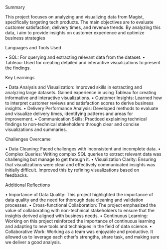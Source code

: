 Summary

This project focuses on analyzing and visualizing data from Magist, specifically targeting tech products. The main objectives are to evaluate customer satisfaction, delivery times, and revenue trends. By analyzing this data, i aim to provide insights on customer experience and optimize business strategies

Languages and Tools Used

•	SQL: For querying and extracting relevant data from the dataset.
•	Tableau: Used for creating detailed and interactive visualizations to present the findings.

Key Learnings


•	Data Analysis and Visualization: Improved skills in extracting and analyzing large datasets. Gained experience in using Tableau for creating informative and interactive visualizations.
•	Customer Insights: Learned how to interpret customer reviews and satisfaction scores to derive business insights.
•	Delivery Performance Analysis: Developed methods to evaluate and visualize delivery times, identifying patterns and areas for improvement.
•	Communication Skills: Practiced explaining technical findings to non-technical stakeholders through clear and concise visualizations and summaries.

Challenges Overcame

•	Data Cleaning: Faced challenges with inconsistent and incomplete data.
•	Complex Queries: Writing complex SQL queries to extract relevant data was challenging but manage to get through it.
•	Visualization Clarity: Ensuring that visualizations were clear and effectively communicated insights was initially difficult. Improved this by refining visualizations based on feedbacks.

Additional Reflections

•	Importance of Data Quality: This project highlighted the importance of data quality and the need for thorough data cleaning and validation processes.
•	Cross-functional Collaboration: The project emphasized the value of collaborating with non-technical stakeholders to ensure that the insights derived aligned with business needs.
•	Continuous Learning: Working on this project reinforced the importance of continuous learning and adapting to new tools and techniques in the field of data science.
•	Collaborative Work: Working as a team was enjoyable and productive. It allowed us to leverage each other's strengths, share task, and making sure we deliver a good analysis.


